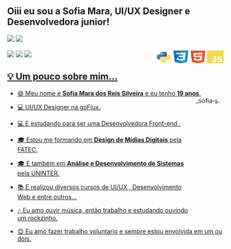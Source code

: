 ## Oiii eu sou a Sofia Mara, UI/UX Designer e Desenvolvedora junior!


<div align="">
  <img height="180em" src="https://github-readme-stats.vercel.app/api?username=Sofia331&show_icons=true&theme=dracula&include_all_commits=true&count_private=true"/>
  <img height="180em" src="https://github-readme-stats.vercel.app/api/top-langs/?username=Sofia331&layout=compact&langs_count=7&theme=dracula"/>
</div><br>
 

 
<div> 
  <a href = "mailto:sofiamara09@gmail.com"><img src="https://img.shields.io/badge/-Gmail-%23333?style=for-the-badge&logo=gmail&logoColor=white" target="_blank"></a>
  <a href="https://www.linkedin.com/in/sofimara/" target="_blank"><img src="https://img.shields.io/badge/-LinkedIn-%230077B5?style=for-the-badge&logo=linkedin&logoColor=white" target="_blank"></a> 
  <a href="https://t.me/sof_mara" target="_blank"><img src="https://img.shields.io/badge/-Telegram-%230077B5?style=for-the-badge&logo=telegram&logoColor=white" target="_blank">

  <img align="right" style="display: inline_block"  alt="Sofia-Js" height="30" width="40" src="https://raw.githubusercontent.com/devicons/devicon/master/icons/javascript/javascript-plain.svg">
  <img align="right" style="display: inline_block" alt="Sofia-HTML" height="30" width="40" src="https://raw.githubusercontent.com/devicons/devicon/master/icons/html5/html5-original.svg">
  <img align="right" style="display: inline_block" alt="Sofia-CSS" height="30" width="40" src="https://raw.githubusercontent.com/devicons/devicon/master/icons/css3/css3-original.svg">
  <img align="right" style="display: inline_block" alt="Sofia-Python" height="30" width="40" src="https://raw.githubusercontent.com/devicons/devicon/master/icons/python/python-original.svg">
</div>
  
  
   ## 💡 Um pouco sobre mim... 
  
- 😄 Meu nome é **Sofia Mara dos Reis Silveira** e eu tenho **19 anos**.
     <img align="right" alt="Sofia-pic" height="260" style="border-radius:50px;" src="https://user-images.githubusercontent.com/62350286/135948569-31b06805-2123-472a-b8cb-4de10ee702cb.png">
- 💻 UI/UX Designer na goFlux.
- 💻 E  estudando para ser uma Desenvolvedora Front-end .
- 🎓 Estou me formando em **Design de Mídias Digitais** pela FATEC.
- 🎓 E também em **Análise e Desenvolvimento de Sistemas** pela UNINTER.
- 📚 E realizou diversos cursos de UI/UX , Desenvolvimento Web e entre outros...
- 🎶 Eu amo ouvir música, então trabalho e estudando ouvindo um rockzinho.
- 😊 Eu amo fazer trabalho voluntario e sempre estou envolvida em um ou dois. 
  
  ###
 
  
 
 
